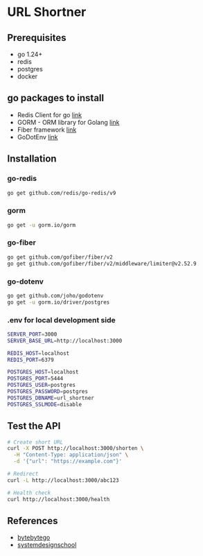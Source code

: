 # URL Shortner

## Prerequisites
- go 1.24+
- redis
- postgres
- docker

## go packages to install
- Redis Client for go [link](https://github.com/redis/go-redis)
- GORM - ORM library for Golang [link](https://gorm.io/)
- Fiber framework [link](https://gofiber.io/)
- GoDotEnv [link](https://pkg.go.dev/github.com/joho/godotenv)

## Installation

### go-redis

```bash
go get github.com/redis/go-redis/v9
```

### gorm
```bash
go get -u gorm.io/gorm
```

### go-fiber
```bash
go get github.com/gofiber/fiber/v2
go get github.com/gofiber/fiber/v2/middleware/limiter@v2.52.9
```

### go-dotenv 
```bash
go get github.com/joho/godotenv
go get -u gorm.io/driver/postgres
```

### .env for local development side
```bash
SERVER_PORT=3000
SERVER_BASE_URL=http://localhost:3000

REDIS_HOST=localhost
REDIS_PORT=6379

POSTGRES_HOST=localhost
POSTGRES_PORT=5444
POSTGRES_USER=postgres
POSTGRES_PASSWORD=postgres
POSTGRES_DBNAME=url_shortner
POSTGRES_SSLMODE=disable
```

## Test the API
```bash
# Create short URL
curl -X POST http://localhost:3000/shorten \
  -H "Content-Type: application/json" \
  -d '{"url": "https://example.com"}'

# Redirect
curl -L http://localhost:3000/abc123

# Health check
curl http://localhost:3000/health
```

## References
- [bytebytego](https://bytebytego.com/courses/system-design-interview/design-a-url-shortener)
- [systemdesignschool](https://systemdesignschool.io/problems/url-shortener/solution)